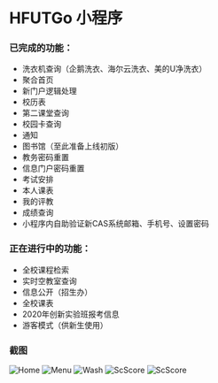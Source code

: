 # HFUTGo 小程序

### 已完成的功能：
- 洗衣机查询（企鹅洗衣、海尔云洗衣、美的U净洗衣）
- 聚合首页
- 新门户逻辑处理
- 校历表
- 第二课堂查询
- 校园卡查询
- 通知
- 图书馆（至此准备上线初版）
- 教务密码重置
- 信息门户密码重置
- 考试安排
- 本人课表
- 我的评教
- 成绩查询
- 小程序内自助验证新CAS系统邮箱、手机号、设置密码

### 正在进行中的功能：
- 全校课程检索
- 实时空教室查询
- 信息公开（招生办）
- 全校课表
- 2020年创新实验班报考信息
- 游客模式（供新生使用）

### 截图
![Home](screenshot_home.png)
![Menu](screenshot_menu.png)
![Wash](screenshot_wash.png)
![ScScore](screenshot_scscore.png)
![ScScore](screenshot_table.png)